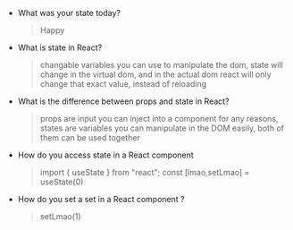 -   What was your state today?
    > Happy
-   What is state in React?
    > changable variables you can use to manipulate the dom, state will change in the virtual dom, and in the actual dom react will only change that exact value, instead of reloading
-   What is the difference between props and state in React?
    > props are input you can inject into a component for any reasons, states are variables you can manipulate in the DOM easily, both of them can be used together
-   How do you access state in a React component
    > import { useState } from "react"; const [lmao,setLmao] = useState(0)
-   How do you set a set in a React component ?
    > setLmao(1)
